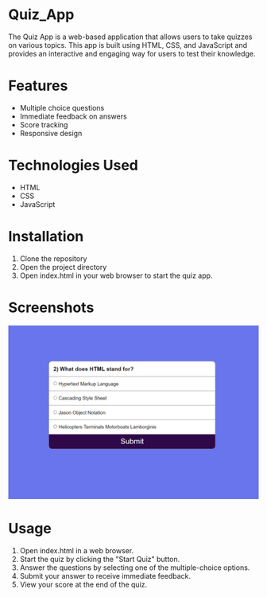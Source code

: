 

# Quiz_App

The Quiz App is a web-based application that allows users to take quizzes on various topics. This app is built using HTML, CSS, and JavaScript and provides an interactive and engaging way for users to test their knowledge.

# Features
<ul>
  <li>Multiple choice questions</li>
  <li>Immediate feedback on answers</li>
  <li>Score tracking</li>
  <li>Responsive design</li>
</ul>

# Technologies Used
<ul>
  <li>HTML</li>
  <li>CSS</li>
  <li>JavaScript</li>
</ul>

# Installation
<ol>
  <li>Clone the repository
</li>
  <li>Open the project directory</li>
  <li>Open index.html in your web browser to start the quiz app.</li>
</ol>

# Screenshots

<img src="Screenshot 2024-07-17 140638.png">

# Usage
<ol>
  <li>Open index.html in a web browser.</li>
  <li>Start the quiz by clicking the "Start Quiz" button.</li>
  <li>Answer the questions by selecting one of the multiple-choice options.</li>
  <li>Submit your answer to receive immediate feedback.</li>
  <li>View your score at the end of the quiz.</li>
</ol>






